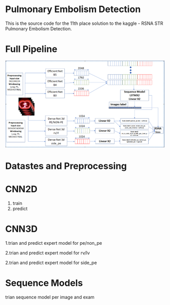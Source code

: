 # Pulmonary Embolism Detection
 This is the source code for the 11th place solution to the kaggle - RSNA STR Pulmonary Embolism Detection.
# Full Pipeline
![alt text](https://github.com/OrKatz7/RSNA-Pulmonary-Embolism-Detection/blob/main/RSNA.PNG)
# Datastes and Preprocessing

# CNN2D
1. train
2. predict

# CNN3D
1.trian and predict expert model for pe/non_pe

2.trian and predict expert model for rv/lv

2.trian and predict expert model for side_pe

# Sequence Models
trian sequence model per image and exam


